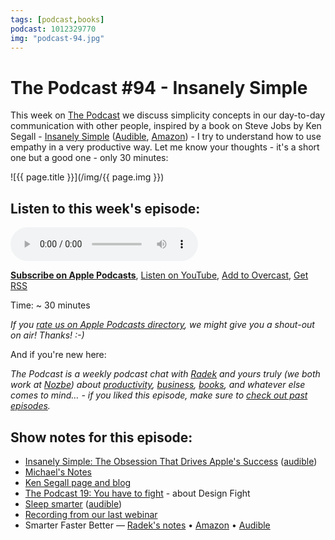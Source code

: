 ```yaml
---
tags: [podcast,books]
podcast: 1012329770
img: "podcast-94.jpg"
---
```


# The Podcast #94 - Insanely Simple

This week on [The Podcast][p] we discuss simplicity concepts in our day-to-day communication with other people, inspired by a book on Steve Jobs by Ken Segall - [Insanely Simple](/insanely-simple-by-ken-segall-audio-book-of-t) ([Audible](https://www.audible.com/pd/B007WV8XPY?tag=sliwinski-20), [Amazon](https://www.amazon.com/dp/1591846218?tag=sliwinski-20)) - I try to understand how to use empathy in a very productive way. Let me know your thoughts - it's a short one but a good one - only 30 minutes:

<!--More-->

![{{ page.title }}](/img/{{ page.img }})

## Listen to this week's episode:

<audio controls>
<source src="https://files.nozbe.com/podcast/094.mp3" type="audio/mpeg">
</audio>

**[Subscribe on Apple Podcasts][i]**, [Listen on YouTube][y], [Add to Overcast][ov], [Get RSS][rss]

Time: ~ 30 minutes

*If you [rate us on Apple Podcasts directory][i], we might give you a shout-out on air! Thanks! :-)*

And if you're new here:

*The Podcast is a weekly podcast chat with [Radek][r] and yours truly (we both work at [Nozbe][n]) about [productivity](/productivity), [business](/business), [books](/books), and whatever else comes to mind… - if you liked this episode, make sure to [check out past episodes](/podcast).*

## Show notes for this episode:

  * [Insanely Simple: The Obsession That Drives Apple's Success](https://www.amazon.com/Insanely-Simple-Obsession-Drives-Success/dp/1591846218) ([audible](http://www.audible.com/pd/Business/Insanely-Simple-Audiobook/B016AN3FFC/))
  * [Michael's Notes](/insanely-simple-by-ken-segall-audio-book-of-t/)
  * [Ken Segall page and blog](http://kensegall.com/)
  * [The Podcast 19: You have to fight](/podcast-19) - about Design Fight
  * [Sleep smarter](https://www.amazon.com/Sleep-Smarter-Essential-Strategies-Success/dp/1623367395/) ([audible](http://www.audible.com/pd/Health-Fitness/Sleep-Smarter-Audiobook/B01J4BK4MY/))
  * [Recording from our last webinar](https://nozbe.com/blog/april-webinar-recording/)
  * Smarter Faster Better — [Radek's notes](http://radex.io/books/smarter-faster-better) • [Amazon](https://www.amazon.com/Smarter-Faster-Better-Productive-Business/dp/081299339X?tag=radexio-20) • [Audible](http://www.audible.com/pd/Business/Smarter-Faster-Better-Audiobook/B017WRZO9U?tag=radexio-20)

[ov]: https://overcast.fm/itunes1012329770/the-podcast
[y]: https://michael.gratis/thepodcastyt
[rss]: https://thepodcast.fm/episodes?format=RSS
[e]: /podcast-94
[p]: /podcast
[n]: https://michael.gratis/nozbe
[r]: https://michael.gratis/radex
[i]: https://michael.gratis/thepodcast
[o]: https://michael.gratis/ipadonly

[pm]: http://productivemag.com/